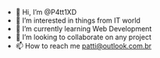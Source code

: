 - 👋 Hi, I’m @P4tt1XD
- 👀 I’m interested in things from IT world
- 🌱 I’m currently learning Web Development
- 💞️ I’m looking to collaborate on any project
- 📫 How to reach me patti@outlook.com.br

<!---
P4tt1XD/P4tt1XD is a ✨ special ✨ repository because its `README.md` (this file) appears on your GitHub profile.
You can click the Preview link to take a look at your changes.
--->
